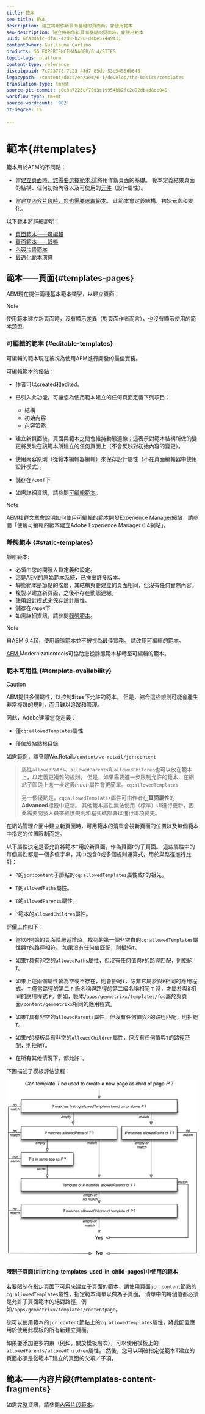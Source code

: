 ```yaml
---
title: 範本
seo-title: 範本
description: 建立將用作新頁面基礎的頁面時，會使用範本
seo-description: 建立將用作新頁面基礎的頁面時，會使用範本
uuid: 6fa3dafc-dfa1-42d8-b296-d4be57449411
contentOwner: Guillaume Carlino
products: SG_EXPERIENCEMANAGER/6.4/SITES
topic-tags: platform
content-type: reference
discoiquuid: 7c723773-7c23-43d7-85dc-53e54556b648
legacypath: /content/docs/en/aem/6-1/develop/the-basics/templates
translation-type: tm+mt
source-git-commit: c0c0a7223ef70d3c19954bb2fc2a92dbad8ce049
workflow-type: tm+mt
source-wordcount: '982'
ht-degree: 1%

---
```



# 範本{#templates}

範本用於AEM的不同點：

* 當[建立頁面時，您需要選擇範本](#templates-pages);這將用作新頁面的基礎。 範本定義結果頁面的結構、任何初始內容以及可使用的[元件](/help/sites-authoring/default-components.md)（設計屬性）。

* 當[建立內容片段時，您也需要選取範本](#templates-content-fragments)。 此範本會定義結構、初始元素和變化。

以下範本將詳細說明：

* [頁面範本——可編輯](/help/sites-developing/page-templates-editable.md)
* [頁面範本——靜態](/help/sites-developing/page-templates-static.md)
* [內容片段範本](/help/sites-developing/content-fragment-templates.md)
* [最適化範本演算](/help/sites-developing/templates-adaptive-rendering.md)

## 範本——頁面{#templates-pages}

AEM現在提供兩種基本範本類型，以建立頁面：

>[!NOTE]
>
>使用範本建立新頁面時，沒有顯示差異（對頁面作者而言），也沒有顯示使用的範本類型。[](/help/sites-authoring/managing-pages.md#creating-a-new-page)

### 可編輯的範本 {#editable-templates}

可編輯的範本現在被視為使用AEM進行開發的最佳實務。

可編輯範本的優點：

* 作者可以[created](/help/sites-authoring/templates.md#creating-a-new-template-template-author)和[edited](/help/sites-authoring/templates.md#editing-a-template-structure-template-author)。

* 已引入此功能，可讓您為使用範本建立的任何頁面定義下列項目：

   * 結構
   * 初始內容
   * 內容策略

* 建立新頁面後，頁面與範本之間會維持動態連線；這表示對範本結構所做的變更將反映在該範本所建立的任何頁面上（不會反映對初始內容的變更）。
* 使用內容原則（從範本編輯器編輯）來保存設計屬性（不在頁面編輯器中使用設計模式）。
* 儲存在`/conf`下
* 如需詳細資訊，請參閱[可編輯範本](/help/sites-developing/page-templates-editable.md)。

>[!NOTE]
>
>AEM社群文章會說明如何使用可編輯的範本開發Experience Manager網站，請參閱「使用可編輯的範本建立Adobe Experience Manager 6.4網站」。[](https://helpx.adobe.com/experience-manager/using/first_aem64_website.html)

### 靜態範本 {#static-templates}

靜態範本:

* 必須由您的開發人員定義和設定。
* 這是AEM的原始範本系統，已推出許多版本。
* 靜態範本是節點的階層，其結構與要建立的頁面相同，但沒有任何實際內容。
* 複製以建立新頁面，之後不存在動態連線。
* 使用[設計模式](/help/sites-authoring/default-components-designmode.md)來保存設計屬性。
* 儲存在`/apps`下
* 如需詳細資訊，請參閱[靜態範本](/help/sites-developing/page-templates-static.md)。

>[!NOTE]
>
>自AEM 6.4起，使用靜態範本並不被視為最佳實務。 請改用可編輯的範本。
>
>[AEM ](modernization-tools.md) Modernizationtools可協助您從靜態範本移轉至可編輯的範本。

### 範本可用性 {#template-availability}

>[!CAUTION]
>
>AEM提供多個屬性，以控制&#x200B;**Sites**&#x200B;下允許的範本。 但是，結合這些規則可能會產生非常複雜的規則，而且難以追蹤和管理。
>
>因此，Adobe建議您從定義：
>
>* 僅`cq:allowedTemplates`屬性
   >
   >
* 僅位於站點根目錄
>
>
如需範例，請參閱We.Retail:`/content/we-retail/jcr:content`
>
>屬性`allowedPaths`、`allowedParents`和`allowedChildren`也可以放在範本上，以定義更複雜的規則。 但是，如果需要進一步限制允許的範本，在網站子區段上進一步定義&#x200B;*much*&#x200B;屬性會更簡單。`cq:allowedTemplates`
>
>另一個優點是，`cq:allowedTemplates`屬性可由作者在&#x200B;**頁面屬性**&#x200B;的&#x200B;**Advanced**&#x200B;標籤中更新。 其他範本屬性無法使用（標準）UI進行更新，因此需要開發人員來維護規則和程式碼部署以進行每項變更。

在網站管理介面中建立新頁面時，可用範本的清單會視新頁面的位置以及每個範本中指定的位置限制而定。

以下屬性決定是否允許將範本`T`用於新頁面，作為頁面`P`的子頁面。 這些屬性中的每個屬性都是一個多值字串，其中包含0或多個規則運算式，用於與路徑進行比對：

* `P`的`jcr:content`子節點的`cq:allowedTemplates`屬性或`P`的祖先。

* `T`的`allowedPaths`屬性。

* `T`的`allowedParents`屬性。

* `P`範本的`allowedChildren`屬性。

評價工作如下：

* 當以`P`開始的頁面階層遞增時，找到的第一個非空白的`cq:allowedTemplates`屬性與`T`的路徑相符。 如果沒有任何值匹配，則拒絕`T`。

* 如果`T`具有非空的`allowedPaths`屬性，但沒有任何值與`P`的路徑匹配，則拒絕`T`。

* 如果上述兩個屬性皆為空或不存在，則會拒絕`T`，除非它屬於與`P`相同的應用程式。 `T` 僅當路徑的第二 `P` 級名稱與路徑的第二級名稱相同 `T` 時，才屬於與if相同的應用程式 `P`。例如，範本`/apps/geometrixx/templates/foo`屬於與頁面`/content/geometrixx`相同的應用程式。

* 如果`T`具有非空的`allowedParents`屬性，但沒有任何值與`P`的路徑匹配，則拒絕`T`。

* 如果`P`的模板具有非空的`allowedChildren`屬性，但沒有任何值與`T`的路徑匹配，則拒絕`T`。

* 在所有其他情況下，都允許`T`。

下圖描述了模板評估流程：

![chlimage_1-176](assets/chlimage_1-176.png)

#### 限制子頁面{#limiting-templates-used-in-child-pages}中使用的範本

若要限制在指定頁面下可用來建立子頁面的範本，請使用頁面`jcr:content`節點的`cq:allowedTemplates`屬性，指定範本清單以做為子頁面。 清單中的每個值都必須是允許子頁面範本的絕對路徑，例如`/apps/geometrixx/templates/contentpage`。

您可以使用範本的`jcr:content`節點上的`cq:allowedTemplates`屬性，將此配置應用於使用此模板的所有新建立頁面。

如果要添加更多約束（例如，關於模板層次），可以使用模板上的`allowedParents/allowedChildren`屬性。 然後，您可以明確指定從範本T建立的頁面必須是從範本T建立的頁面的父項／子項。

## 範本——內容片段{#templates-content-fragments}

如需完整資訊，請參閱[內容片段範本](/help/sites-developing/content-fragment-templates.md)。
